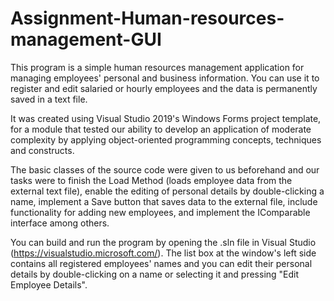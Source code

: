 # Assignment-Human-resources-management-GUI

This program is a simple human resources management application for managing employees' personal and business information. You can use it to register and edit salaried or hourly employees and the data is permanently saved in a text file.

It was created using Visual Studio 2019's Windows Forms project template, for a module that tested our ability to develop an application of moderate complexity by applying object-oriented programming concepts, techniques and constructs.

The basic classes of the source code were given to us beforehand and our tasks were to finish the Load Method (loads employee data from the external text file), enable the editing of personal details by double-clicking a name, implement a Save button that saves data to the external file, include functionality for adding new employees, and implement the IComparable interface among others.

You can build and run the program by opening the .sln file in Visual Studio (https://visualstudio.microsoft.com/). The list box at the window's left side contains all registered employees' names and you can edit their personal details by double-clicking on a name or selecting it and pressing "Edit Employee Details".
